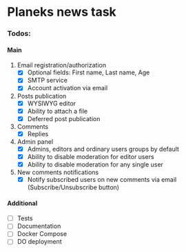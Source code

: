 # Planeks news task

### Todos:

#### Main

1. Email registration/authorization
    - [x] Optional fields: First name, Last name, Age
    - [x] SMTP service
    - [x] Account activation via email

2. Posts publication
    - [x] WYSIWYG editor
    - [x] Ability to attach a file
    - [x] Deferred post publication

3. Comments
    - [x] Replies

4. Admin panel
    - [x] Admins, editors and ordinary users groups by default
    - [x] Ability to disable moderation for editor users
    - [x] Ability to disable moderation for any single user
    
5. New comments notifications
   - [x] Notify subscribed users on new comments via email (Subscribe/Unsubscribe button)

#### Additional

- [ ] Tests
- [ ] Documentation
- [ ] Docker Compose
- [ ] DO deployment

